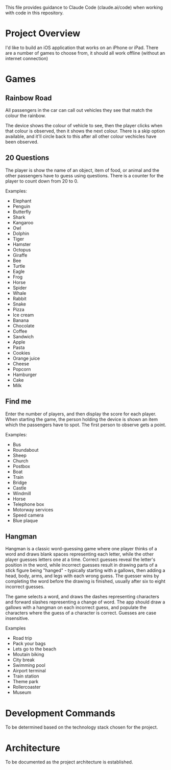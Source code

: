 This file provides guidance to Claude Code (claude.ai/code) when working with code in this repository.

# Project Overview

I'd like to build an iOS application that works on an iPhone or iPad. There are a number of games to choose from, it should all work offline (without an internet connection)

# Games

## Rainbow Road

All passengers in the car can call out vehicles they see that match the colour the rainbow.

The device shows the colour of vehicle to see, then the player clicks when that colour is observed, then it shows the next colour. There is a skip option available, and it'll circle back to this after all other colour vechicles have been observed. 

## 20 Questions

The player is show the name of an object, item of food, or animal and the other passengers have to guess using questions. There is a counter for the player to count down from 20 to 0.

Examples:

- Elephant
- Penguin
- Butterfly
- Shark
- Kangaroo
- Owl
- Dolphin
- Tiger
- Hamster
- Octopus
- Giraffe
- Bee
- Turtle
- Eagle
- Frog
- Horse
- Spider
- Whale
- Rabbit
- Snake
- Pizza
- Ice cream
- Banana
- Chocolate
- Coffee
- Sandwich
- Apple
- Pasta
- Cookies
- Orange juice
- Cheese
- Popcorn
- Hamburger
- Cake
- Milk

## Find me

Enter the number of players, and then display the score for each player. When starting the game, the person holding the device is shown an item which the passengers have to spot. The first person to observe gets a point. 

Examples:
- Bus
- Roundabout
- Sheep
- Church
- Postbox
- Boat
- Train
- Bridge
- Castle
- Windmill
- Horse
- Telephone box
- Motorway services
- Speed camera
- Blue plaque

## Hangman

Hangman is a classic word-guessing game where one player thinks of a word and draws blank spaces representing each letter, while the other player guesses letters one at a time. Correct guesses reveal the letter's position in the word, while incorrect guesses result in drawing parts of a stick figure being "hanged" - typically starting with a gallows, then adding a head, body, arms, and legs with each wrong guess. The guesser wins by completing the word before the drawing is finished, usually after six to eight incorrect guesses.

The game selects a word, and draws the dashes representing characters and forward slashes representing a change of word. The app should draw a gallows with a hangman on each incorrect guess, and populate the characters where the guess of a character is correct. Guesses are case insensitive. 

Examples
- Road trip
- Pack your bags
- Lets go to the beach
- Moutain biking
- City break
- Swimming pool
- Airport terminal
- Train station
- Theme park
- Rollercoaster
- Museum

# Development Commands

To be determined based on the technology stack chosen for the project.

# Architecture

To be documented as the project architecture is established.